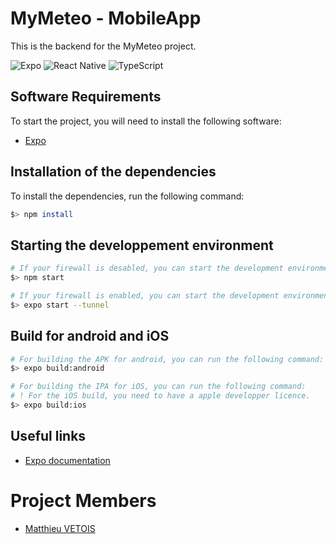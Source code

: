 # MyMeteo - MobileApp

This is the backend for the MyMeteo project.

![Expo](https://img.shields.io/badge/expo-1C1E24?style=for-the-badge&logo=expo&logoColor=#D04A37)
![React Native](https://img.shields.io/badge/react_native-%2320232a.svg?style=for-the-badge&logo=react&logoColor=%2361DAFB)
![TypeScript](https://img.shields.io/badge/typescript-%23007ACC.svg?style=for-the-badge&logo=typescript&logoColor=white)

## Software Requirements

To start the project, you will need to install the following software:
- [Expo](https://docs.expo.dev/)

## Installation of the dependencies

To install the dependencies, run the following command:

```bash
$> npm install
```

## Starting the developpement environment

```bash
# If your firewall is desabled, you can start the development environment by running the following command:
$> npm start

# If your firewall is enabled, you can start the development environment by running the following command:
$> expo start --tunnel
```

## Build for android and iOS

```bash
# For building the APK for android, you can run the following command:
$> expo build:android

# For building the IPA for iOS, you can run the following command:
# ! For the iOS build, you need to have a apple developper licence.
$> expo build:ios
```

## Useful links

- [Expo documentation](https://docs.expo.dev/)


# Project Members
- [Matthieu VETOIS](https://github.com/mvetois)